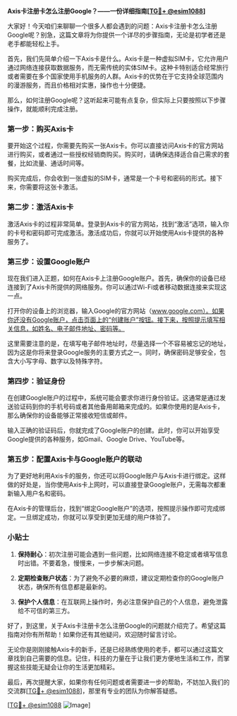 **Axis卡注册卡怎么注册Google？——一份详细指南[[TG💪+ @esim1088](https://t.me/s/esim1088)]**

大家好！今天咱们来聊聊一个很多人都会遇到的问题：Axis卡注册卡怎么注册Google呢？别急，这篇文章将为你提供一个详尽的步骤指南，无论是初学者还是老手都能轻松上手。

首先，我们先简单介绍一下Axis卡是什么。Axis卡是一种虚拟SIM卡，它允许用户通过网络连接获取数据服务，而无需传统的实体SIM卡。这种卡特别适合经常旅行或者需要在多个国家使用手机服务的人群。Axis卡的优势在于它支持全球范围内的漫游服务，而且价格相对实惠，操作也十分便捷。

那么，如何注册Google呢？这听起来可能有点复杂，但实际上只要按照以下步骤操作，就能顺利完成注册。

### 第一步：购买Axis卡

要开始这个过程，你需要先购买一张Axis卡。你可以直接访问Axis卡的官方网站进行购买，或者通过一些授权经销商购买。购买时，请确保选择适合自己需求的套餐，比如流量、通话时间等。

购买完成后，你会收到一张虚拟的SIM卡，通常是一个卡号和密码的形式。接下来，你需要将这张卡激活。

### 第二步：激活Axis卡

激活Axis卡的过程非常简单。登录到Axis卡的官方网站，找到“激活”选项，输入你的卡号和密码即可完成激活。激活成功后，你就可以开始使用Axis卡提供的各种服务了。

### 第三步：设置Google账户

现在我们进入正题，如何在Axis卡上注册Google账户。首先，确保你的设备已经连接到了Axis卡所提供的网络服务。你可以通过Wi-Fi或者移动数据连接来实现这一点。

打开你的设备上的浏览器，输入Google的官方网站（www.google.com）。如果你还没有Google账户，点击页面上的“创建账户”按钮。接下来，按照提示填写相关信息，如姓名、电子邮件地址、密码等。

这里需要注意的是，在填写电子邮件地址时，尽量选择一个不容易被忘记的地址，因为这是你将来登录Google服务的主要方式之一。同时，确保密码足够安全，包含大小写字母、数字以及特殊字符。

### 第四步：验证身份

在创建Google账户的过程中，系统可能会要求你进行身份验证。这通常是通过发送验证码到你的手机号码或者其他备用邮箱来完成的。如果你使用的是Axis卡，那么确保你的设备能够正常接收短信或邮件。

输入正确的验证码后，你就完成了Google账户的创建。此时，你可以开始享受Google提供的各种服务，如Gmail、Google Drive、YouTube等。

### 第五步：配置Axis卡与Google账户的联动

为了更好地利用Axis卡的服务，你还可以将Google账户与Axis卡进行绑定。这样做的好处是，当你使用Axis卡上网时，可以直接登录Google账户，无需每次都重新输入用户名和密码。

在Axis卡的管理后台，找到“绑定Google账户”的选项，按照提示操作即可完成绑定。一旦绑定成功，你就可以享受到更加无缝的用户体验了。

### 小贴士

1. **保持耐心**：初次注册可能会遇到一些问题，比如网络连接不稳定或者填写信息时出错。不要着急，慢慢来，一步步解决问题。
   
2. **定期检查账户状态**：为了避免不必要的麻烦，建议定期检查你的Google账户状态，确保所有信息都是最新的。

3. **保护个人信息**：在互联网上操作时，务必注意保护自己的个人信息，避免泄露给不可信的第三方。

好了，到这里，关于Axis卡注册卡怎么注册Google的问题就介绍完了。希望这篇指南对你有所帮助！如果你还有其他疑问，欢迎随时留言讨论。

无论你是刚刚接触Axis卡的新手，还是已经熟练使用的老手，都可以通过这篇文章找到自己需要的信息。记住，科技的力量在于让我们更方便地生活和工作，而掌握这些技能无疑会让你的生活更加精彩。

最后，再次提醒大家，如果你有任何问题或者需要进一步的帮助，不妨加入我们的交流群[[TG💪+ @esim1088](https://t.me/s/esim1088)]，那里有专业的团队为你解答疑惑。

[[TG💪+ @esim1088](https://t.me/s/esim1088) ![Image](https://i.postimg.cc/4NQfJmqS/Snipaste-2025-05-13-00-14-12.png)]